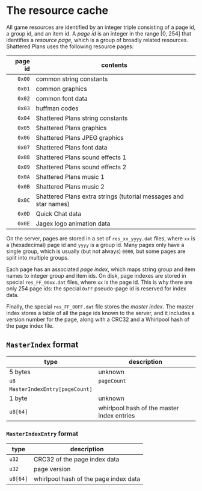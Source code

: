 # The resource cache

All game resources are identified by an integer triple consisting of a page id, a group id, and an item id. A *page id* is an integer in the range [0, 254] that identifies a *resource page*, which is a group of broadly related resources. Shattered Plans uses the following resource pages:

| page id | contents                                                         |
| ------: | ---------------------------------------------------------------- |
| `0x00`  | common string constants                                          |
| `0x01`  | common graphics                                                  |
| `0x02`  | common font data                                                 |
| `0x03`  | huffman codes                                                    |
| `0x04`  | Shattered Plans string constants                                 |
| `0x05`  | Shattered Plans graphics                                         |
| `0x06`  | Shattered Plans JPEG graphics                                    |
| `0x07`  | Shattered Plans font data                                        |
| `0x08`  | Shattered Plans sound effects 1                                  |
| `0x09`  | Shattered Plans sound effects 2                                  |
| `0x0A`  | Shattered Plans music 1                                          |
| `0x0B`  | Shattered Plans music 2                                          |
| `0x0C`  | Shattered Plans extra strings (tutorial messages and star names) |
| `0x0D`  | Quick Chat data                                                  |
| `0x0E`  | Jagex logo animation data                                        |

On the server, pages are stored in a set of `res_xx_yyyy.dat` files, where `xx` is a (hexadecimal) page id and `yyyy` is a group id. Many pages only have a single group, which is usually (but not always) `0000`, but some pages are split into multiple groups.

Each page has an associated *page index*, which maps string group and item names to integer group and item ids. On disk, page indexes are stored in special `res_FF_00xx.dat` files, where `xx` is the page id. This is why there are only 254 page ids: the special `0xFF` pseudo-page id is reserved for index data.

Finally, the special `res_FF_00FF.dat` file stores the *master index*. The master index stores a table of all the page ids known to the server, and it includes a version number for the page, along with a CRC32 and a Whirlpool hash of the page index file.

## `MasterIndex` format

| type                            | description                                |
| ------------------------------- | ------------------------------------------ |
| 5 bytes                         | unknown                                    |
| `u8`                            | `pageCount`                                |
| `MasterIndexEntry[pageCount]`   |                                            |
| 1 byte                          | unknown                                    |
| `u8[64]`                        | whirlpool hash of the master index entries |

### `MasterIndexEntry` format

| type               | description                                |
| ------------------ | ------------------------------------------ |
| `u32`              | CRC32 of the page index data               |
| `u32`              | page version                               |
| `u8[64]`           | whirlpool hash of the page index data      |
